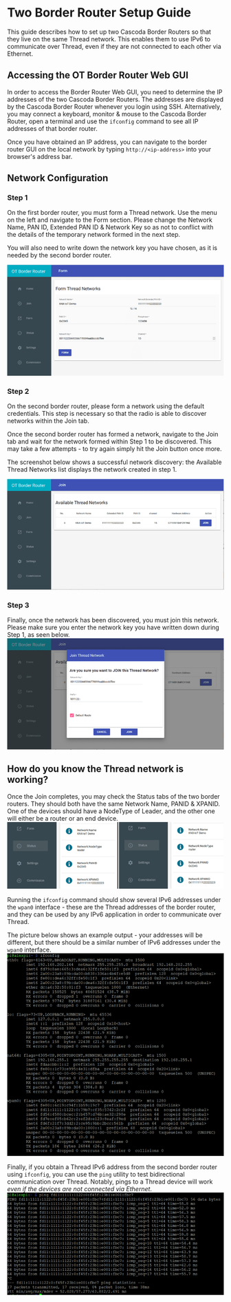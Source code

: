 # Two Border Router Setup Guide

This guide describes how to set up two Cascoda Border Routers so that they live on the same Thread network. This enables them to use IPv6 to communicate over Thread, even if they are not connected to each other via Ethernet.

## Accessing the OT Border Router Web GUI

In order to access the Border Router Web GUI, you need to determine the IP addresses of the two Cascoda Border Routers. The addresses are displayed by the Cascoda Border Router whenever you login using SSH. Alternatively, you may connect a keyboard, monitor & mouse to the Cascoda Border Router, open a terminal and use the `ifconfig` command to see all IP addresses of that border router.

Once you have obtained an IP address, you can navigate to the border router GUI on the local network by typing `http://<ip-address>` into your browser's address bar.

## Network Configuration

### Step 1
On the first border router, you must form a Thread network. Use the menu on the left and navigate to the Form section. Please change the Network Name, PAN ID, Extended PAN ID & Network Key so as not to conflict with the details of the temporary network formed in the next step.

You will also need to write down the network key you have chosen, as it is needed by the second border router.

![Network Formation](./img/two-border-router/form-network.png)

### Step 2
On the second border router, please form a network using the default credentials. This step is necessary so that the radio is able to discover networks within the Join tab.

Once the second border router has formed a network, navigate to the Join tab and wait for the network formed within Step 1 to be discovered. This may take a few attempts - to try again simply hit the Join button once more.

The screenshot below shows a successful network discovery: the Available Thread Networks list displays the network created in step 1.

![Joinable Networks](./img/two-border-router/joinable-networks.png)

### Step 3

Finally, once the network has been discovered, you must join this network. Please make sure you enter the network key you have written down during Step 1, as seen below.
![Joining the Network](./img/two-border-router/joining-the-network.png)

## How do you know the Thread network is working?

Once the Join completes, you may check the Status tabs of the two border routers. They should both have the same Network Name, PANID & XPANID. One of the devices should have a NodeType of Leader, and the other one will either be a router or an end device.
![Network Data](./img/two-border-router/network-data.png)

Running the `ifconfig` command should show several IPv6 addresses under the `wpan0` interface - these are the Thread addresses of the border router, and they can be used by any IPv6 application in order to communicate over Thread.

The picture below shows an example output - your addresses will be different, but there should be a similar number of IPv6 addresses under the `wpan0` interface.
![ifconfig](./img/two-border-router/ifconfig.png)

Finally, if you obtain a Thread IPv6 address from the second border router using `ifconfig`, you can use the `ping` utility to test bidirectional communication over Thread. Notably, pings to a Thread device will work _even if the devices are not connected via Ethernet_.
![ping](./img/two-border-router/ping.png)